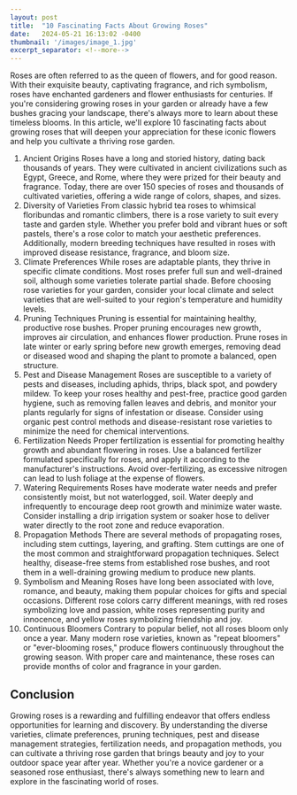 ```yaml
---
layout: post
title:  "10 Fascinating Facts About Growing Roses"
date:   2024-05-21 16:13:02 -0400
thumbnail: '/images/image_1.jpg'
excerpt_separator: <!--more-->
---
```

Roses are often referred to as the queen of flowers, and for good reason. With their exquisite beauty, captivating fragrance, and rich symbolism, roses have enchanted gardeners and flower enthusiasts for centuries. <!--more-->If you're considering growing roses in your garden or already have a few bushes gracing your landscape, there's always more to learn about these timeless blooms. In this article, we'll explore 10 fascinating facts about growing roses that will deepen your appreciation for these iconic flowers and help you cultivate a thriving rose garden.
1. Ancient Origins
Roses have a long and storied history, dating back thousands of years. They were cultivated in ancient civilizations such as Egypt, Greece, and Rome, where they were prized for their beauty and fragrance. Today, there are over 150 species of roses and thousands of cultivated varieties, offering a wide range of colors, shapes, and sizes.
2. Diversity of Varieties
From classic hybrid tea roses to whimsical floribundas and romantic climbers, there is a rose variety to suit every taste and garden style. Whether you prefer bold and vibrant hues or soft pastels, there's a rose color to match your aesthetic preferences. Additionally, modern breeding techniques have resulted in roses with improved disease resistance, fragrance, and bloom size.
3. Climate Preferences
While roses are adaptable plants, they thrive in specific climate conditions. Most roses prefer full sun and well-drained soil, although some varieties tolerate partial shade. Before choosing rose varieties for your garden, consider your local climate and select varieties that are well-suited to your region's temperature and humidity levels.
4. Pruning Techniques
Pruning is essential for maintaining healthy, productive rose bushes. Proper pruning encourages new growth, improves air circulation, and enhances flower production. Prune roses in late winter or early spring before new growth emerges, removing dead or diseased wood and shaping the plant to promote a balanced, open structure.
5. Pest and Disease Management
Roses are susceptible to a variety of pests and diseases, including aphids, thrips, black spot, and powdery mildew. To keep your roses healthy and pest-free, practice good garden hygiene, such as removing fallen leaves and debris, and monitor your plants regularly for signs of infestation or disease. Consider using organic pest control methods and disease-resistant rose varieties to minimize the need for chemical interventions.
6. Fertilization Needs
Proper fertilization is essential for promoting healthy growth and abundant flowering in roses. Use a balanced fertilizer formulated specifically for roses, and apply it according to the manufacturer's instructions. Avoid over-fertilizing, as excessive nitrogen can lead to lush foliage at the expense of flowers.
7. Watering Requirements
Roses have moderate water needs and prefer consistently moist, but not waterlogged, soil. Water deeply and infrequently to encourage deep root growth and minimize water waste. Consider installing a drip irrigation system or soaker hose to deliver water directly to the root zone and reduce evaporation.
8. Propagation Methods
There are several methods of propagating roses, including stem cuttings, layering, and grafting. Stem cuttings are one of the most common and straightforward propagation techniques. Select healthy, disease-free stems from established rose bushes, and root them in a well-draining growing medium to produce new plants.
9. Symbolism and Meaning
Roses have long been associated with love, romance, and beauty, making them popular choices for gifts and special occasions. Different rose colors carry different meanings, with red roses symbolizing love and passion, white roses representing purity and innocence, and yellow roses symbolizing friendship and joy.
10. Continuous Bloomers
Contrary to popular belief, not all roses bloom only once a year. Many modern rose varieties, known as "repeat bloomers" or "ever-blooming roses," produce flowers continuously throughout the growing season. With proper care and maintenance, these roses can provide months of color and fragrance in your garden.

## Conclusion
Growing roses is a rewarding and fulfilling endeavor that offers endless opportunities for learning and discovery. By understanding the diverse varieties, climate preferences, pruning techniques, pest and disease management strategies, fertilization needs, and propagation methods, you can cultivate a thriving rose garden that brings beauty and joy to your outdoor space year after year. Whether you're a novice gardener or a seasoned rose enthusiast, there's always something new to learn and explore in the fascinating world of roses.
